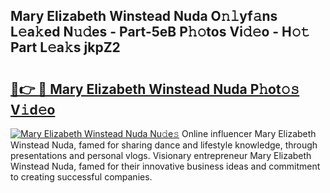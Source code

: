 ## Mary Elizabeth Winstead Nuda O𝚗𝚕yf𝚊ns L𝚎a𝚔ed N𝚞𝚍es - Part-5eB P𝚑𝚘tos Vi𝚍𝚎o - H𝚘𝚝 Part L𝚎a𝚔s jkpZ2

# <h2><a href="http://kf6ppq.oniu.top/?m=Mary+Elizabeth+Winstead+Nuda">🔗👉 🔴 Mary Elizabeth Winstead Nuda P𝚑ot𝚘𝚜 V𝚒d𝚎o</a></h2>

[![Mary Elizabeth Winstead Nuda Nu𝚍e𝚜](https://i.imgur.com/0qMVB7G.gif)](http://kf6ppq.oniu.top/?m=Mary+Elizabeth+Winstead+Nuda)
Online influencer Mary Elizabeth Winstead Nuda, famed for sharing dance and lifestyle knowledge, through presentations and personal vlogs. Visionary entrepreneur Mary Elizabeth Winstead Nuda, famed for their innovative business ideas and commitment to creating successful companies.  
